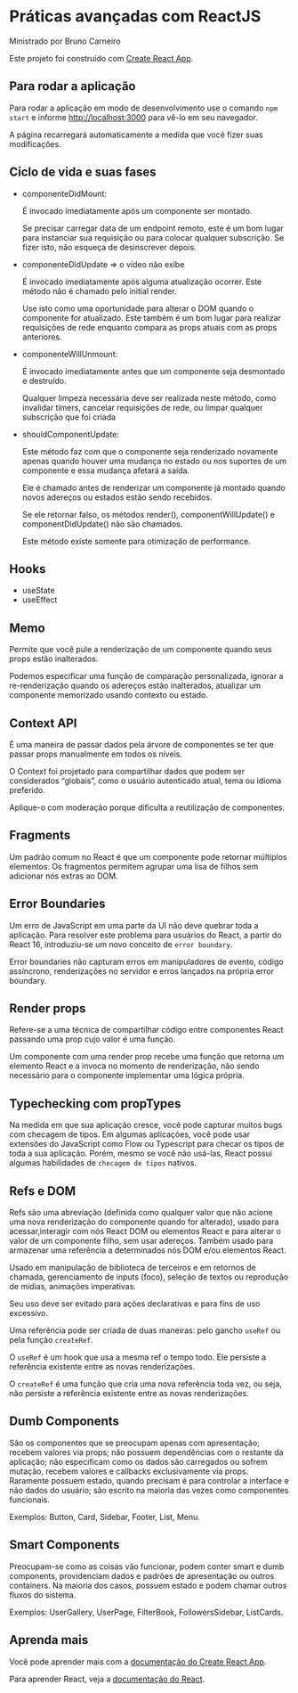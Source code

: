 # Práticas avançadas com ReactJS

Ministrado por Bruno Carneiro

Este projeto foi construído com [Create React App](https://github.com/facebook/create-react-app).

## Para rodar a aplicação

Para rodar a aplicação em modo de desenvolvimento use o comando `npm start` e informe [http://localhost:3000](http://localhost:3000) para vê-lo em seu navegador.

A página recarregará automaticamente a medida que você fizer suas modificações.

## Ciclo de vida e suas fases

- componenteDidMount:

  É invocado imediatamente após um componente ser montado.

  Se precisar carregar data de um endpoint remoto, este é um bom lugar para instanciar sua requisição ou para colocar qualquer subscrição. Se fizer isto, não esqueça de desinscrever depois.

- componenteDidUpdate => o vídeo não exibe

  É invocado imediatamente após alguma atualização ocorrer. Este método não é chamado pelo initial render.

  Use isto como uma oportunidade para alterar o DOM quando o componente for atualizado. Este também é um bom lugar para realizar requisições de rede enquanto compara as props atuais com as props anteriores.

- componenteWillUnmount:

  É invocado imediatamente antes que um componente seja desmontado e destruído.

  Qualquer limpeza necessária deve ser realizada neste método, como invalidar timers, cancelar requisições de rede, ou limpar qualquer subscrição que foi criada

- shouldComponentUpdate:

  Este método faz com que o componente seja renderizado novamente apenas quando houver uma mudança no estado ou nos suportes de um componente e essa mudança afetará a saída.

  Ele é chamado antes de renderizar um componente já montado quando novos adereços ou estados estão sendo recebidos.

  Se ele retornar falso, os métodos render(), componentWillUpdate() e componentDidUpdate() não são chamados.

  Este método existe somente para otimização de performance.

## Hooks

- useState
- useEffect

## Memo

Permite que você pule a renderização de um componente quando seus props estão inalterados.

Podemos especificar uma função de comparação personalizada, ignorar a re-renderização quando os adereços estão inalterados, atualizar um componente memorizado usando contexto ou estado.

## Context API

É uma maneira de passar dados pela árvore de componentes se ter que passar props manualmente em todos os níveis.

O Context foi projetado para compartilhar dados que podem ser considerados “globais”, como o usuário autenticado atual, tema ou idioma preferido.

Aplique-o com moderação porque dificulta a reutilização de componentes.

## Fragments

Um padrão comum no React é que um componente pode retornar múltiplos elementos. Os fragmentos permitem agrupar uma lisa de filhos sem adicionar nós extras ao DOM.

## Error Boundaries

Um erro de JavaScript em uma parte da UI não deve quebrar toda a aplicação. Para resolver este problema para usuários do React, a partir do React 16, introduziu-se um novo conceito de `error boundary`.

Error boundaries não capturam erros em manipuladores de evento, código assíncrono, renderizações no servidor e erros lançados na própria error boundary.

## Render props

Refere-se a uma técnica de compartilhar código entre componentes React passando uma prop cujo valor é uma função.

Um componente com uma render prop recebe uma função que retorna um elemento React e a invoca no momento de renderização, não sendo necessário para o componente implementar uma lógica própria.

## Typechecking com propTypes

Na medida em que sua aplicação cresce, você pode capturar muitos bugs com checagem de tipos. Em algumas aplicações, você pode usar extensões do JavaScript como Flow ou Typescript para checar os tipos de toda a sua aplicação. Porém, mesmo se você não usá-las, React possui algumas habilidades de `checagem de tipos` nativos.

## Refs e DOM

Refs são uma abreviação (definida como qualquer valor que não acione uma nova renderização do componente quando for alterado), usado para acessar,interagir com nós React DOM ou elementos React e para alterar o valor de um componente filho, sem usar adereços. Também usado para armazenar uma referência a determinados nós DOM e/ou elementos React.

Usado em manipulação de biblioteca de terceiros e em retornos de chamada, gerenciamento de inputs (foco), seleção de textos ou reprodução de mídias, animações imperativas.

Seu uso deve ser evitado para ações declarativas e para fins de uso excessivo.

Uma referência pode ser criada de duas maneiras: pelo gancho `useRef` ou pela função `createRef`.

O `useRef` é um hook que usa a mesma ref o tempo todo. Ele persiste a referência existente entre as novas renderizações.

O `createRef` é uma função que cria uma nova referência toda vez, ou seja, não persiste a referência existente entre as novas renderizações.

## Dumb Components

São os componentes que se preocupam apenas com apresentação; recebem valores via props; não possuem dependências com o restante da aplicação; não especificam como os dados são carregados ou sofrem mutação, recebem valores e callbacks exclusivamente via props. Raramente possuem estado, quando precisam é para controlar a interface e não dados do usuário; são escrito na maioria das vezes como componentes funcionais.

Exemplos: Button, Card, Sidebar, Footer, List, Menu.

## Smart Components

Preocupam-se como as coisas vão funcionar, podem conter smart e dumb components, providenciam dados e padrões de apresentação ou outros containers. Na maioria dos casos, possuem estado e podem chamar outros fluxos do sistema.

Exemplos: UserGallery, UserPage, FilterBook, FollowersSidebar, ListCards.

## Aprenda mais

Você pode aprender mais com a [documentação do Create React App](https://facebook.github.io/create-react-app/docs/getting-started).

Para aprender React, veja a [documentação do React](https://reactjs.org/).
